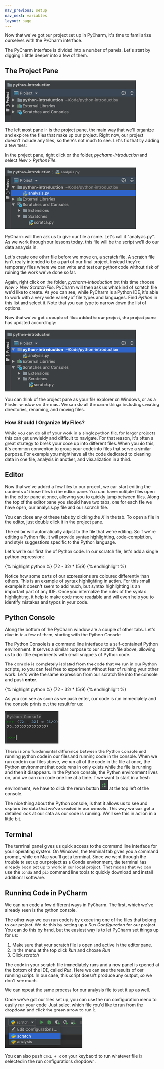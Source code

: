 ```yaml
---
nav_previous: setup
nav_next: variables
layout: page
---
```


Now that we've got our project set up in PyCharm, it's time to familiarize ourselves with the PyCharm interface. 

The PyCharm interface is divided into a number of panels. Let's start by digging a little deeper into a few of them. 

## The Project Pane

![The project pane](../assets/images/pycharm-project-pane-empty.png)

The left most pane in is the project pane, the main way that we'll organize and explore the files that make up our project. Right now, our project doesn't include any files, so there's not much to see. Let's fix that by adding a few files:

In the project pane, right click on the folder, *pycharm-introduction* and select *New* > *Python File*. 

![The context menu for creating a new file](../assets/images/pycharm-new-file.png)

PyCharm will then ask us to give our file a name. Let's call it "analysis.py". As we work through our lessons today, this file will be the script we'll do our data analysis in.

Let's create one other file before we move on, a scratch file. A scratch file isn't really intended to be a part of our final project. Instead they're temporary files where we can write and test our python code without risk of ruining the work we've done so far.

Again, right click on the folder, *pycharm-introduction* but this time choose *New* > *New Scratch File*. PyCharm will then ask us what kind of scratch file we'd like to create. As you can see, while PyCharm is a Python IDE, it's able to work with a very wide variety of file types and languages. Find *Python* in this list and select it. Note that you can type to narrow down the list of options.

Now that we've got a couple of files added to our project, the project pane has updated accordingly:

![The project pane with some files](../assets/images/pycharm-project-pane.png)

You can think of the project pane as your file explorer on Windows, or as a Finder window on the mac. We can do all the same things including creating directories, renaming, and moving files. 

<div class="aside" markdown="1">

### How Should I Organize My Files?

While you can do all of your work in a single python file, for larger projects this can get unwieldy and difficult to navigate. For that reason, it's often a great strategy to break your code up into different files. When you do this, it's common convention to group your code into files that serve a similar purpose. For example you might have all the code dedicated to cleaning data in one file, analysis in another, and visualization in a third.

</div>

## Editor

Now that we've added a few files to our project, we can start editing the contents of those files in the editor pane. You can have multiple files open in the editor pane at once, allowing you to quickly jump between files. Along the top of the editor pane you should have two tabs, one for each file we have open, our analysis.py file and our scratch file. 

You can close any of these tabs by clicking the *X* in the tab. To open a file in the editor, just double click it in the project pane. 

The editor will automatically adjust to the file that we're editing. So if we're editing a Python file, it will provide syntax highlighting, code-completion, and style suggestions specific to the Python language. 

Let's write our first line of Python code. In our scratch file, let's add a single python expression: 

{% highlight python %}
(72 - 32) * (5/9)
{% endhighlight %}

Notice how some  parts of our expressions are coloured differently than others. This is an example of syntax highlighting in action. For this small example it doesn't seem to add much, but syntax highlighting is an important part of any IDE. Once you internalize the rules of the syntax highlighting, it help to make code more readable and will even help you to identify mistakes and typos in your code. 

## Python Console

Along the bottom of the PyCharm window are a couple of other tabs. Let's dive in to a few of them, starting with the Python Console.

The Python Console is a command line interface to a self-contained Python environment. It serves a similar purpose to our scratch file above, allowing us to do little experiments with small snippets of Python code.

The console is completely isolated from the code that we run in our Python scripts, so you can feel free to experiment without fear of ruining your other work. Let's write the same expression from our scratch file into the console and push **enter**.

{% highlight python %}
(72 - 32) * (5/9)
{% endhighlight %}

As you can see as soon as we push enter, our code is run immediately and the console prints out the result for us: 

![The PyCharm Python Console](../assets/images/pycharm-console-expression.png)

There is one fundamental difference between the Python console and running python code in our files and running code in the console. When we run code in our files above, we run all of the code in the file at once, the Python environment that code runs in only exists while the file is running and then it disappears. In the Python console, the Python environment lives on, and we can run code one line at a time. If we want to start in a fresh environment, we have to click the rerun button ![Console rerun button](../assets/images/pycharm-console-rerun.png) at the top left of the console.  

The nice thing about the Python console, is that it allows us to see and explore the data that we've created in our console. This way we can get a detailed look at our data as our code is running. We'll see this in action in a little bit.

## Terminal

The terminal panel gives us quick access to the command line interface for your operating system. On Windows, the terminal tab gives you a command prompt, while on Mac you'll get a terminal. Since we went through the trouble to set up our project as a Conda environment, the terminal has already been set up to work in our local project. That means that we can use the `conda` and `pip` command line tools to quickly download and install additional software.  

## Running Code in PyCharm

We can run code a few different ways in PyCharm. The first, which we've already seen is the python console. 

The other way we can run code is by executing one of the files that belong to our project. We do this by setting up a *Run Configuration* for our project. You can do this by hand, but the easiest way is to let PyCharm set things up for us:

1. Make sure that your scratch file is open and active in the editor pane. 
2. In the menu at the top click *Run* and choose *Run*
3. Click *scratch*

The code in your scratch file immediately runs and a new panel is opened at the bottom of the IDE, called *Run*. Here we can see the results of our running script. In our case, this script doesn't produce any output, so we don't see much. 

We can repeat the same process for our analysis file to set it up as well. 

Once we've got our files set up, you can use the run configuration menu to easily run your code. Just select which file you'd like to run from the dropdown and click the green arrow to run it. 

![PyCharm run configuration menu](../assets/images/pycharm-run-configuration-menu.png)

You can also push `CTRL + R` on your keybaord to run whatever file is selected in the run configurations dropdown.
